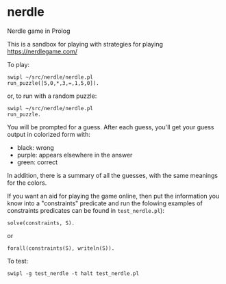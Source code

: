 # nerdle
Nerdle game in Prolog

This is a sandbox for playing with strategies for playing
https://nerdlegame.com/

To play:
```
swipl ~/src/nerdle/nerdle.pl
run_puzzle([5,0,*,3,=,1,5,0]).
```

or, to run with a random puzzle:
```
swipl ~/src/nerdle/nerdle.pl
run_puzzle.
```

You will be prompted for a guess. After each guess, you'll get your
guess output in colorized form with:
- black: wrong
- purple: appears elsewhere in the answer
- green: correct

In addition, there is a summary of all the guesses, with the same
meanings for the colors.

If you want an aid for playing the game online, then put the
information you know into a "constraints" predicate and run the
folowing examples of constraints predicates can be found in
`test_nerdle.pl`):

```
solve(constraints, S).
```
or
```
forall(constraints(S), writeln(S)).
```

To test:
```
swipl -g test_nerdle -t halt test_nerdle.pl
```
